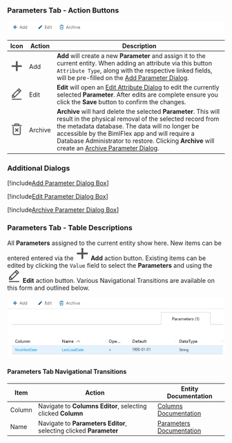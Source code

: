### Parameters Tab - Action Buttons

<img
    src="images/bimlflex-app-tab-parameters-actions.png"
    title="Parameters Tab - Action Buttons"
/>

|Icon|Action|Description|
|-|-|-|
|<div class="icon-col m-5" ><img src="images/svg-icons/add.svg" /></div>|<span class="nowrap-col m-5">Add</span>|**Add** will create a new **Parameter** and assign it to the current entity.  When adding an attribute via this button `Attribute Type`, along with the respective linked fields, will be pre-filled on the [Add Parameter Dialog](#add-parameter-dialog-box).|
|<div class="icon-col m-5" ><img src="images/svg-icons/edit.svg" /></div>|<span class="nowrap-col m-5">Edit</span>|**Edit** will open an [Edit Attribute Dialog](#edit-parameter-dialog-box) to edit the currently selected **Parameter**.  After edits are complete ensure you click the **Save** button to confirm the changes.|
|<div class="icon-col m-5" ><img src="images/svg-icons/archive-delete.svg" /></div>|<span class="nowrap-col m-5">Archive</span>|**Archive** will hard delete the selected **Parameter**.  This will result in the physical removal of the selected record from the metadata database.  The data will no longer be accessible by the BimlFlex app and will require a Database Administrator to restore. Clicking **Archive** will create an [Archive Parameter Dialog](#archive-parameter-dialog-box).|

### Additional Dialogs

[!include[Add Parameter Dialog Box](_dialog-add-parameter.md)]

[!include[Edit Parameter Dialog Box](_dialog-edit-parameter.md)]

[!include[Archive Parameter Dialog Box](_dialog-archive-parameter-list.md)]

### Parameters Tab - Table Descriptions

All **Parameters** assigned to the current entity show here.  New items can be entered entered via the <img class="icon-inline" src="images/svg-icons/add.svg" /> **Add** action button.  Existing items can be edited by clicking the `Value` field to select the **Parameters** and using the <img class="icon-inline" src="images/svg-icons/edit.svg" /> **Edit** action button.  Various Navigational Transitions are available on this form and outlined below.

<img
    src="images/bimlflex-app-tab-parameters-table.png"
    title="Parameters Tab - Table Descriptions"
/>

#### Parameters Tab Navigational Transitions

|Item|Action|Entity Documentation|
|-|-|-|
|Column|Navigate to **Columns Editor**, selecting clicked **Column**|[Columns Documentation](columns.md)
|Name|Navigate to **Parameters Editor**, selecting clicked **Parameter**|[Parameters Documentation](parameters.md)
